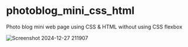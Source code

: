 # photoblog_mini_css_html
Photo blog mini web page using CSS &amp; HTML without using CSS flexbox

![Screenshot 2024-12-27 211907](https://github.com/user-attachments/assets/60cb9b78-4209-41b8-9c22-219e94fa0922)

